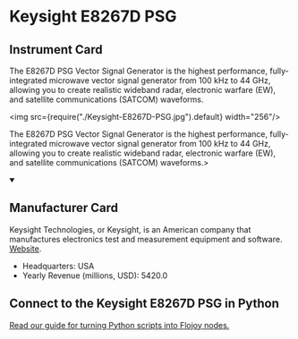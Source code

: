 
# Keysight E8267D PSG

## Instrument Card

<div className="flex">

<div>

The E8267D PSG Vector Signal Generator is the highest performance, fully-integrated microwave vector signal generator from 100 kHz to 44 GHz, allowing you to create realistic wideband radar, electronic warfare (EW), and satellite communications (SATCOM) waveforms.

</div>

<img src={require("./Keysight-E8267D-PSG.jpg").default} width="256"/>

</div>

The E8267D PSG Vector Signal Generator is the highest performance, fully-integrated microwave vector signal generator from 100 kHz to 44 GHz, allowing you to create realistic wideband radar, electronic warfare (EW), and satellite communications (SATCOM) waveforms.>

<details open>
<summary><h2>Manufacturer Card</h2></summary>

Keysight Technologies, or Keysight, is an American company that manufactures electronics test and measurement equipment and software. <a href="https://www.keysight.com/us/en/home.html">Website</a>.

<ul>
  <li>Headquarters: USA</li>
  <li>Yearly Revenue (millions, USD): 5420.0</li>
</ul>
</details>

## Connect to the Keysight E8267D PSG in Python

[Read our guide for turning Python scripts into Flojoy nodes.](https://docs.flojoy.ai/custom-nodes/creating-custom-node/)


